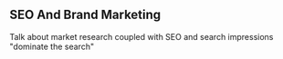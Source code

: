 SEO And Brand Marketing
----------------
Talk about market research coupled with SEO and search impressions "dominate the search"